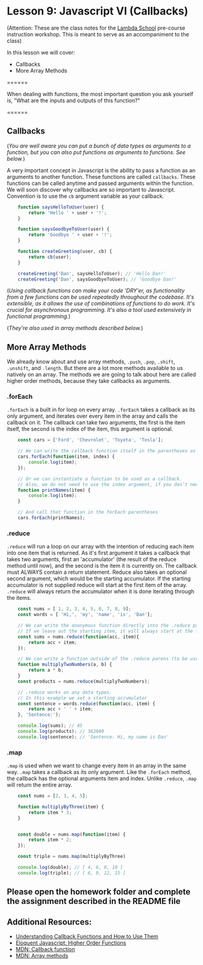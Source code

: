# Lesson 9: Javascript VI (Callbacks)
(Attention: These are the class notes for the [Lambda School](http://www.lambdaschool.com) pre-course instruction workshop. This is meant to serve as an accompaniment to the class)

In this lesson we will cover: 

* Callbacks
* More Array Methods

======

When dealing with functions, the most important question you ask yourself is, "What are the inputs and outputs of this function?"

======

## Callbacks

(*You are well aware you can put a bunch of data types as arguments to a function, but you can also put functions as arguments to functions. See below.*)

A very important concept in Javascript is the ability to pass a function as an arguments to another function. These functions are called `callbacks`. These functions can be called anytime and passed arguments within the function. We will soon discover why callbacks are so important to Javascript. Convention is to use the `cb` argument variable as your callback.

```javascript
    function saysHelloToUser(user) {
        return 'Hello ' + user + '!';
    }

    function saysGoodbyeToUser(user) {
        return 'Goodbye ' + user + '!';
    }

    function createGreeting(user, cb) {
        return cb(user);
    }

    createGreeting('Dan', saysHelloToUser); // 'Hello Dan!'
    createGreeting('Dan', saysGoodbyeToUser); // 'Goodbye Dan!'
```

(*Using callback functions can make your code 'DRY'er, as functionality from a few functions can be used repeatedly throughout the codebase. It's extensible, as it allows the use of combinations of functions to do work. It's crucial for asynchronous programming. It's also a tool used extensively in functional programming.*)

(*They're also used in array methods described below.*)

## More Array Methods

We already know about and use array methods, `.push`, `.pop`, `.shift`, `.unshift`, and `.length`. But there are a lot more methods available to us natively on an array. The methods we are going to talk about here are called higher order methods, because they take callbacks as arguments. 

### .forEach

`.forEach` is a built in for loop on every array. `.forEach` takes a callback as its only argument, and iterates over every item in the array and calls the callback on it. The callback can take two arguments, the first is the item itself, the second is the index of the item, this argument is optional. 

```javascript
    const cars = ['Ford', 'Chevrolet', 'Toyota', 'Tesla'];

    // We can write the callback function itself in the parentheses as an anonymous function
    cars.forEach(function(item, index) {
        console.log(item);
    });

    // Or we can instantiate a function to be used as a callback.
    // Also, we do not need to use the index argument, if you don’t need it, feel free to leave it out.
    function printNames(item) {
        console.log(item);
    }

    // And call that function in the forEach parentheses
    cars.forEach(printNames);
```

### .reduce

`.reduce` will run a loop on our array with the intention of reducing each item into one item that is returned. As it's first argument it takes a callback that takes two arguments, first an 'accumulator' (the result of the reduce method until now), and the second is the item it is currently on. The callback must ALWAYS contain a return statement. Reduce also takes an optional second argument, which would be the starting accumulator. If the starting accumulator is not supplied reduce will start at the first item of the array. `.reduce` will always return the accumulator when it is done iterating through the items.

```javascript
    const nums = [ 1, 2, 3, 4, 5, 6, 7, 8, 9];
    const words = [ 'Hi,', 'my', 'name', 'is', 'Dan'];

    // We can write the anonymous function directly into the .reduce parentheses
    // If we leave out the starting item, it will always start at the first item.
    const sums = nums.reduce(function(acc, item){
        return acc + item;
    });

    // We can write a function outside of the .reduce parens (to be used multiple times later)
    function multiplyTwoNumbers(a, b) {
        return a * b;
    }
    const products = nums.reduce(multiplyTwoNumbers);

    // .reduce works on any data types. 
    // In this example we set a starting accumulator
    const sentence = words.reduce(function(acc, item) {
        return acc + ' ' + item;
    }, 'Sentence:');

    console.log(sums); // 45
    console.log(products); // 362880
    console.log(sentence); // 'Sentence: Hi, my name is Dan'
```
### .map

`.map` is used when we want to change every item in an array in the same way. `.map` takes a callback as its only argument. Like the `.forEach` method, the callback has the optional arguments item and index. Unlike `.reduce`, `.map` will return the entire array.

```javascript
    const nums = [2, 3, 4, 5];

    function multiplyByThree(item) {
        return item * 3;
    }


    const double = nums.map(function(item) {
        return item * 2;
    });

    const triple = nums.map(multiplyByThree)

    console.log(double); // [ 4, 6, 8, 10 ]
    console.log(triple); // [ 6, 9, 12, 15 ]
```

## Please open the homework folder and complete the assignment described in the README file

## Additional Resources:

* [Understanding Callback Functions and How to Use Them](http://javascriptissexy.com/understand-javascript-callback-functions-and-use-them/)
* [Eloquent Javascript: Higher Order Functions](https://eloquentjavascript.net/05_higher_order.html)
* [MDN: Callback function](https://developer.mozilla.org/en-US/docs/Glossary/Callback_function)
* [MDN: Array methods](https://developer.mozilla.org/en-US/docs/Web/JavaScript/Reference/Global_Objects/Array)
